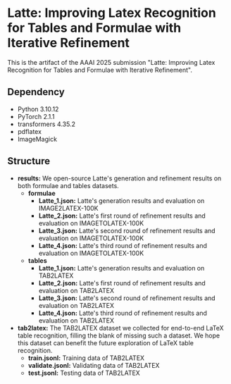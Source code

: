# Latte: Improving Latex Recognition for Tables and Formulae with Iterative Refinement
This is the artifact of the AAAI 2025 submission "Latte: Improving Latex Recognition for Tables and Formulae with Iterative Refinement".

## Dependency
* Python 3.10.12
* PyTorch 2.1.1
* transformers 4.35.2
* pdflatex
* ImageMagick

## Structure
* **results:** We open-source Latte's generation and refinement results on both formulae and tables datasets.
    * **formulae**
        * **Latte_1.json:** Latte's generation results and evaluation on IMAGE2LATEX-100K
        * **Latte_2.json:** Latte's first round of refinement results and evaluation on IMAGETOLATEX-100K
        * **Latte_3.json:** Latte's second round of refinement results and evaluation on IMAGETOLATEX-100K
        * **Latte_4.json:** Latte's third round of refinement results and evaluation on IMAGETOLATEX-100K
    * **tables**
        * **Latte_1.json:** Latte's generation results and evaluation on TAB2LATEX
        * **Latte_2.json:** Latte's first round of refinement results and evaluation on TAB2LATEX
        * **Latte_3.json:** Latte's second round of refinement results and evaluation on TAB2LATEX
        * **Latte_4.json:** Latte's third round of refinement results and evaluation on TAB2LATEX
* **tab2latex:** The TAB2LATEX dataset we collected for end-to-end LaTeX table recognition, filling the blank of missing such a dataset. We hope this dataset can benefit the future exploration of LaTeX table recognition.
    * **train.jsonl:** Training data of TAB2LATEX
    * **validate.jsonl:** Validating data of TAB2LATEX
    * **test.jsonl:** Testing data of TAB2LATEX
